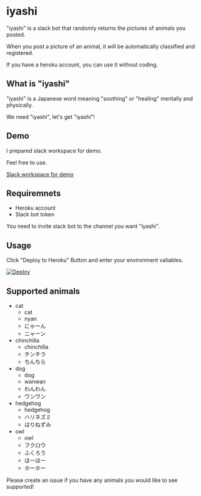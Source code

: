 # iyashi

"iyashi" is a slack bot that randomly returns the pictures of animals you posted.

When you post a picture of an animal, it will be automatically classified and registered.

If you have a heroku account, you can use it without coding.

## What is "iyashi"

"iyashi" is a Japanese word meaning "soothing" or "healing" mentally and physically.

We need "iyashi", let's get "iyashi"!

## Demo

I prepared slack workspace for demo.

Feel free to use.

[Slack workspace for demo](https://join.slack.com/t/iyashihq/shared_invite/zt-jt999y5v-zcuB5o1aEl3rLEZD~_pRMQ)

## Requiremnets

- Heroku account
- Slack bot token

You need to invite slack bot to the channel you want "iyashi".

## Usage

Click "Deploy to Heroku" Button and enter your environment valiables.

[![Deploy](https://www.herokucdn.com/deploy/button.svg)](https://heroku.com/deploy)

## Supported animals

- cat
  - cat
  - nyan
  - にゃーん
  - ニャーン
- chinchilla
  - chinchilla
  - チンチラ
  - ちんちら
- dog
  - dog
  - wanwan
  - わんわん
  - ワンワン
- hedgehog
  - hedgehog
  - ハリネズミ
  - はりねずみ
- owl
  - owl
  - フクロウ
  - ふくろう
  - ほーほー
  - ホーホー

Please create an issue if you have any animals you would like to see supported!
